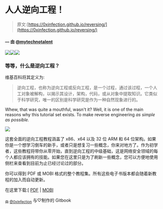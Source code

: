 # 人人逆向工程！

> 原文:[https://0xinfection.github.io/reversing/](https://0xinfection.github.io/reversing/)

#### — 由 [@mytechnotalent](https://twitter.com/mytechnotalent)

[![](../Images/065276f14a4079a0d7be3c93425a5271.png)](https://github.com/mytechnotalent/Reverse-Engineering-Tutorial)[![](../Images/a88b34bb80b01036e50829fd4683f03e.png)](https://twitter.com/mytechnotalent)[![](../Images/b8891290aaa5c64b389ff7937c9b6611.png)](https://github.com/mytechnotalent/Reverse-Engineering-Tutorial/blob/master/LICENSE)

### 等等，什么是逆向工程？

维基百科将其定义为:

> 逆向工程，也称为逆向工程或反向工程，是一个过程，通过该过程，一个人工对象被解构，以揭示其设计，架构，代码，或从对象中提取知识。它类似于科学研究，唯一的区别是科学研究是作为一种自然现象进行的。

Whew, that was quite a mouthful, wasn't it? Well, it is one of the main reasons why this tutorial set exists. To make reverse engineering *as simple as possible.*

![](../Images/3c2ca4037a35df5fa52f559a4c1d6ba7.png)

这套全面的逆向工程教程涵盖了 x86、x64 以及 32 位 ARM 和 64 位架构。如果你是一个想学习倒车的新手，或者只是想复习一些概念，你来对地方了。作为初学者，这些教程将带你从零开始，直到逆向工程的中级基础，这是网络安全领域的每个人都应该拥有的技能。如果您在这里只是为了刷新一些概念，您可以方便地使用侧栏来查看到目前为止已经讨论过的部分。

你可以得到 PDF 或 MOBI 格式的整个教程集。所有这些电子书版本都会随着新教程的加入而自动更新。

在这里下载:[ [PDF](reversing-for-everyone.pdf) | [MOBI](reversing-for-everyone.mobi)

<sub>由 [@0xInfection](https://twitter.com/0xInfection)</sub> 与♡制作的 Gitbook
